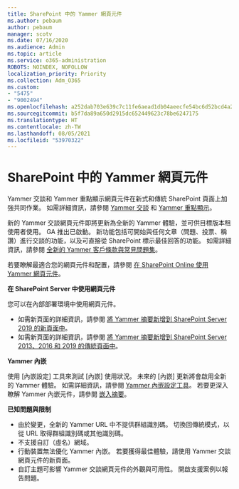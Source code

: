 ```yaml
---
title: SharePoint 中的 Yammer 網頁元件
ms.author: pebaum
author: pebaum
manager: scotv
ms.date: 07/16/2020
ms.audience: Admin
ms.topic: article
ms.service: o365-administration
ROBOTS: NOINDEX, NOFOLLOW
localization_priority: Priority
ms.collection: Adm_O365
ms.custom:
- "5475"
- "9002494"
ms.openlocfilehash: a252dab703e639c7c11fe6aead1db04aeecfe54bc6d52bcd4a28433aed4701d5
ms.sourcegitcommit: b5f7da89a650d2915dc652449623c78be6247175
ms.translationtype: HT
ms.contentlocale: zh-TW
ms.lasthandoff: 08/05/2021
ms.locfileid: "53970322"
---
```

# <a name="yammer-web-parts-in-sharepoint"></a>SharePoint 中的 Yammer 網頁元件

Yammer 交談和 Yammer 重點顯示網頁元件在新式和傳統 SharePoint 頁面上加強共同作業。 如需詳細資訊，請參閱 [Yammer 交談](https://support.microsoft.com/office/use-a-yammer-web-part-in-sharepoint-online-a53cfa0c-3d09-42c8-a286-1038a81c59da#conversations) 和 [Yammer 重點顯示](https://support.microsoft.com/office/use-a-yammer-web-part-in-sharepoint-online-a53cfa0c-3d09-42c8-a286-1038a81c59da#highlights)。    

新的 Yammer 交談網頁元件即將更新為全新的 Yammer 體驗，並可供目標版本租使用者使用。 GA 推出已啟動。 新功能包括可開始與任何文章（問題、投票、稱讚）進行交談的功能，以及可直接從 SharePoint 標示最佳回答的功能。 如需詳細資訊，請參閱 [全新的 Yammer 客戶條款與常見問題集](https://docs.microsoft.com/yammer/get-started-with-yammer/newyammer-faq)。

 若要瞭解最適合您的網頁元件和配置，請參閱 [在 SharePoint Online 使用 Yammer 網頁元件](https://support.microsoft.com/office/use-a-yammer-web-part-in-sharepoint-online-a53cfa0c-3d09-42c8-a286-1038a81c59da)。  

**在 SharePoint Server 中使用網頁元件**  

您可以在內部部署環境中使用網頁元件。

- 如需新頁面的詳細資訊，請參閱 [將 Yammer 摘要新增到 SharePoint Server 2019 的新頁面中](https://docs.microsoft.com/yammer/integrate-yammer-with-other-apps/embed-a-feed-into-a-sharepoint-site#add-a-yammer-feed-to-a-modern-page-in-sharepoint-server-2019)。 
- 如需新頁面的詳細資訊，請參閱 [將 Yammer 摘要新增到 SharePoint Server 2013、2016 和 2019 的傳統頁面中](https://docs.microsoft.com/yammer/integrate-yammer-with-other-apps/embed-a-feed-into-a-sharepoint-site#add-a-yammer-feed-to-a-classic-page-in-sharepoint-servers-2013-2016-and-2019)。

**Yammer 內嵌**  

使用 [內嵌設定] 工具來測試 [內嵌] 使用狀況。 未來的 [內嵌] 更新將會啟用全新的 Yammer 體驗。 如需詳細資訊，請參閱 [Yammer 內嵌設定工具](https://aka.ms/YammerEmbedConfigureTool)。 若要更深入瞭解 Yammer 內嵌元件，請參閱 [嵌入摘要](https://aka.ms/YammerDevDocs)。

**已知問題與限制**

- 由於變更，全新的 Yammer URL 中不提供群組識別碼。 切換回傳統模式，以從 URL 取得群組識別碼或其他識別碼。
- 不支援自訂（虛名）網域。
- 行動裝置無法優化 Yammer 內嵌。 若要獲得最佳體驗，請使用 Yammer 交談網頁元件的新頁面。
- 自訂主題可影響 Yammer 交談網頁元件的外觀與可用性。 開啟支援案例以報告問題。